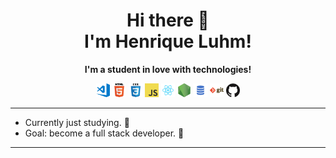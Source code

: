 <h1 align="center">Hi there 👀 <br/> I'm Henrique Luhm! </h1>


<p align="center"><strong>I'm a student in love with technologies!</strong></p>

<p align="center">
<img src="https://raw.githubusercontent.com/github/explore/80688e429a7d4ef2fca1e82350fe8e3517d3494d/topics/visual-studio-code/visual-studio-code.png" width="22" height="22" alt="Visual Studio Code"  />
<img src="https://raw.githubusercontent.com/github/explore/80688e429a7d4ef2fca1e82350fe8e3517d3494d/topics/html/html.png" width="22" height ="22" alt="HTML5"  />
<img src="https://raw.githubusercontent.com/github/explore/80688e429a7d4ef2fca1e82350fe8e3517d3494d/topics/css/css.png" width="22" height="22" alt="CSS3"  />
<img src="https://raw.githubusercontent.com/github/explore/80688e429a7d4ef2fca1e82350fe8e3517d3494d/topics/javascript/javascript.png" width="22" height="22" alt="JavaScript"  />
<img src ="https://raw.githubusercontent.com/github/explore/80688e429a7d4ef2fca1e82350fe8e3517d3494d/topics/react/react.png" width="22" height="22" alt="React"  />
<img src="https://raw.githubusercontent.com/github/explore/80688e429a7d4ef2fca1e82350fe8e3517d3494d/topics/nodejs/nodejs.png" width="22" height="22" alt="Node"  />
<img src="https://raw.githubusercontent.com/github/explore/80688e429a7d4ef2fca1e82350fe8e3517d3494d/topics/sql/sql.png" width="22" height="22" alt="SQL"  />
<img src="https://raw.githubusercontent.com/github/explore/80688e429a7d4ef2fca1e82350fe8e3517d3494d/topics/git/git.png" width="22" height="22" alt="Git"  />
<img src="https://raw.githubusercontent.com/github/explore/78df643247d429f6cc873026c0622819ad797942/topics/github/github.png" width="22" height="22" alt="GitHub"  />

---

- Currently just studying. 🔎
- Goal: become a full stack developer. 🥅


---
